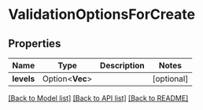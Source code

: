 # ValidationOptionsForCreate

## Properties

Name | Type | Description | Notes
------------ | ------------- | ------------- | -------------
**levels** | Option<**Vec<String>**> |  | [optional]

[[Back to Model list]](../README.md#documentation-for-models) [[Back to API list]](../README.md#documentation-for-api-endpoints) [[Back to README]](../README.md)


